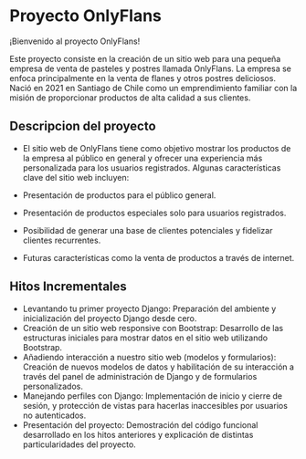 
# Proyecto OnlyFlans

¡Bienvenido al proyecto OnlyFlans!

Este proyecto consiste en la creación de un sitio web para una pequeña empresa de venta de pasteles y postres llamada OnlyFlans. La empresa se enfoca principalmente en la venta de flanes y otros postres deliciosos. Nació en 2021 en Santiago de Chile como un emprendimiento familiar con la misión de proporcionar productos de alta calidad a sus clientes.

## Descripcion del proyecto

- El sitio web de OnlyFlans tiene como objetivo mostrar los productos de la empresa al público en general y ofrecer una experiencia más personalizada para los usuarios registrados. Algunas características clave del sitio web incluyen:

- Presentación de productos para el público general.
- Presentación de productos especiales solo para usuarios registrados.
- Posibilidad de generar una base de clientes potenciales y fidelizar clientes recurrentes.
- Futuras características como la venta de productos a través de internet.

## Hitos Incrementales
- Levantando tu primer proyecto Django: Preparación del ambiente y inicialización del proyecto Django desde cero.
- Creación de un sitio web responsive con Bootstrap: Desarrollo de las estructuras iniciales para mostrar datos en el sitio web utilizando Bootstrap.
- Añadiendo interacción a nuestro sitio web (modelos y formularios): Creación de nuevos modelos de datos y habilitación de su interacción a través del panel de administración de Django y de formularios personalizados.
- Manejando perfiles con Django: Implementación de inicio y cierre de sesión, y protección de vistas para hacerlas inaccesibles por usuarios no autenticados.
- Presentación del proyecto: Demostración del código funcional desarrollado en los hitos anteriores y explicación de distintas particularidades del proyecto.

